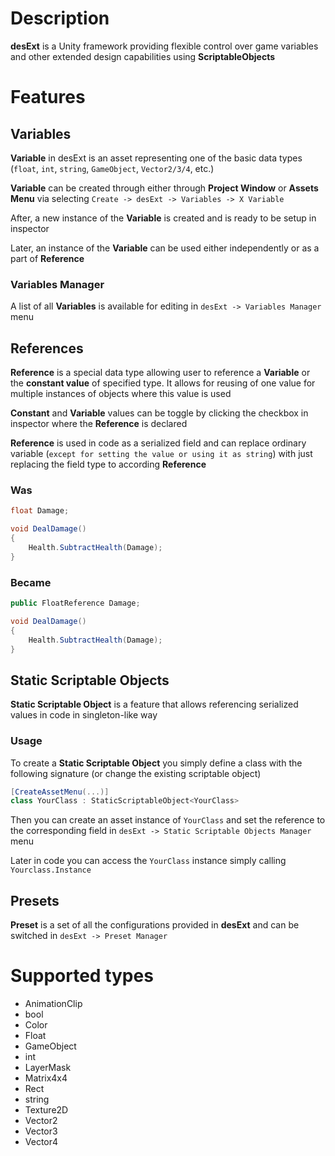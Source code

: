 # Description

**desExt** is a Unity framework providing flexible control over game variables and other extended design capabilities using **ScriptableObjects**

# Features

## Variables
**Variable** in desExt is an asset representing one of the basic data types (`float`, `int`, `string`, `GameObject`, `Vector2/3/4`, etc.)

**Variable** can be created through either through **Project Window** or **Assets Menu** via selecting `Create -> desExt -> Variables -> X Variable`

After, a new instance of the **Variable** is created and is ready to be setup in inspector

Later, an instance of the **Variable** can be used either independently or as a part of **Reference**

### Variables Manager

A list of all **Variables** is available for editing in `desExt -> Variables Manager` menu

## References
**Reference** is a special data type allowing user to reference a **Variable** or the **constant value** of specified type. It allows for reusing of one value for multiple instances of objects where this value is used

**Constant** and **Variable** values can be toggle by clicking the checkbox in inspector where the **Reference** is declared

**Reference** is used in code as a serialized field and can replace ordinary variable (`except for setting the value or using it as string`) with just replacing the field type to according **Reference**

### Was
``` csharp
float Damage;

void DealDamage()
{
	Health.SubtractHealth(Damage);
}
```

### Became

``` csharp
public FloatReference Damage;

void DealDamage()
{
	Health.SubtractHealth(Damage);
}
```

## Static Scriptable Objects

**Static Scriptable Object** is a feature that allows referencing serialized values in code in singleton-like way

### Usage
To create a **Static Scriptable Object** you simply define a class with the following signature (or change the existing scriptable object) 

```csharp
[CreateAssetMenu(...)]
class YourClass : StaticScriptableObject<YourClass>
```

Then you can create an asset instance of `YourClass` and set the reference to the corresponding field in `desExt -> Static Scriptable Objects Manager` menu

Later in code you can access the `YourClass` instance simply calling `Yourclass.Instance`

## Presets

**Preset** is a set of all the configurations provided in **desExt** and can be switched in `desExt -> Preset Manager`

# Supported types

- AnimationClip
- bool
- Color
- Float
- GameObject
- int
- LayerMask
- Matrix4x4
- Rect
- string
- Texture2D
- Vector2
- Vector3
- Vector4
